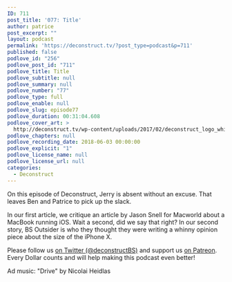 ```yaml
---
ID: 711
post_title: '077: Title'
author: patrice
post_excerpt: ""
layout: podcast
permalink: 'https://deconstruct.tv/?post_type=podcast&p=711'
published: false
podlove_id: "256"
podlove_post_id: "711"
podlove_title: Title
podlove_subtitle: null
podlove_summary: null
podlove_number: "77"
podlove_type: full
podlove_enable: null
podlove_slug: episode77
podlove_duration: 00:31:04.608
podlove_cover_art: >
  http://deconstruct.tv/wp-content/uploads/2017/02/deconstruct_logo_white.png
podlove_chapters: null
podlove_recording_date: 2018-06-03 00:00:00
podlove_explicit: "1"
podlove_license_name: null
podlove_license_url: null
categories:
  - Deconstruct
---
```

<p> On this episode of Deconstruct, Jerry is absent without an excuse.  That leaves Ben and Patrice to pick up the slack.  </p>
<p>In our first article, we critique an article by Jason Snell for Macworld about a MacBook running iOS.  Wait a second, did we say that right?  In our second story, BS Outsider is who they thought they were writing a whinny opinion piece about the size of the iPhone X.</p>
<p>Please follow us <a href="http://twitter.com/deconstructBS">on Twitter (@deconstructBS)</a> and support us <a href="http://patreon.com/deconstruct">on Patreon</a>. Every Dollar counts and will help making this podcast even better!</p>
<p>Ad music: "Drive" by Nicolai Heidlas</p>